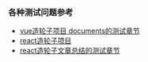 ### 各种测试问题参考

- [vue造轮子项目 documents的测试章节](https://github.com/slTrust/gulu-test-1/tree/master/documents)
- [react造轮子项目](https://github.com/slTrust/react-gulu-test-4)
- [react造轮子文章总结的测试章节](https://sltrust.github.io/tags/ReactWheels/)